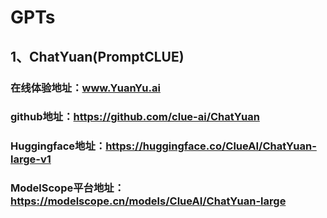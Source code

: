 # GPTs  
## 1、ChatYuan(PromptCLUE)  
### 在线体验地址：www.YuanYu.ai  
### github地址：https://github.com/clue-ai/ChatYuan  
### Huggingface地址：https://huggingface.co/ClueAI/ChatYuan-large-v1  
### ModelScope平台地址：https://modelscope.cn/models/ClueAI/ChatYuan-large  










